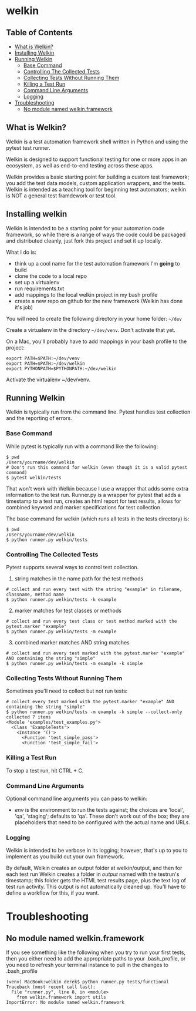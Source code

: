 # welkin


## Table of Contents
+ [What is Welkin?](#what-is-welkin)
+ [Installing Welkin](#Installing-welkin)
+ [Running Welkin](#running-welkin)
    + [Base Command](#base-command)
    + [Controlling The Collected Tests](#controlling-the-collected-tests)
    + [Collecting Tests Without Running Them](#collecting-tests-without-running-them)
    + [Killing a Test Run](#killing-a-test-run)
    + [Command Line Arguments](#command-line-arguments)
    + [Logging](#logging)
+ [Troubleshooting](#troubleshooting)
    + [No module named welkin.framework](#no-module-named-welkin.framework)


## What is Welkin?
Welkin is a test automation framework shell written in Python and using the
pytest test runner.

Welkin is designed to support functional testing for one
or more apps in an ecosystem, as well as end-to-end testing across these apps.

Welkin provides a basic starting point for building a custom test framework; you add the
test data models, custom application wrappers, and the tests. Welkin is intended as a teaching
tool for beginning test automators; welkin is NOT a general test framdework or test tool.


## Installing welkin
Welkin is intended to be a starting point for your automation code framework, so while
there is a range of ways the code could be packaged and distributed cleanly, just fork
this project and set it up locally.

What I do is:
+ think up a cool name for the test automation framework I'm __going__ to build
+ clone the code to a local repo
+ set up a virtualenv
+ run requirements.txt
+ add mappings to the local welkin project in my bash profile
+ create a new repo on github for the new framework (Welkin has done it's job)


You will need to create the following directory in your home folder: ````~/dev````

Create a virtualenv in the directory ````~/dev/venv````. Don't activate that yet.


On a Mac, you'll probably have to add mappings in your bash profile to the project:

````
export PATH=$PATH:~/dev/venv
export PATH=$PATH:~/dev/welkin
export PYTHONPATH=$PYTHONPATH:~/dev/welkin
````

Activate the virtualenv ~/dev/venv.


## Running Welkin
Welkin is typically run from the command line. Pytest handles test collection
and the reporting of errors.

### Base Command
While pytest is typically run with a command like the following:
````
$ pwd
/Users/yourname/dev/welkin
# Don't run this command for welkin (even though it is a valid pytest command)
$ pytest welkin/tests
````

That won't work with Welkin because I use a wrapper that adds some extra information to the test run.
Runner.py is a wrapper for pytest that adds a timestamp to a test run, creates an html
report for test results, allows for combined keyword and marker specifications for test
collection.

The base command for welkin (which runs all tests in the tests directory) is:

````
$ pwd
/Users/yourname/dev/welkin
$ python runner.py welkin/tests
````


### Controlling The Collected Tests
Pytest supports several ways to control test collection.

1. string matches in the name path for the test methods
````
# collect and run every test with the string "example" in filename, classname, method name
$ python runner.py welkin/tests -k example
````

2. marker matches for test classes or methods
````
# collect and run every test class or test method marked with the pytest.marker "example"
$ python runner.py welkin/tests -m example
````

3. combined marker matches AND string matches
````
# collect and run every test marked with the pytest.marker "example" AND containing the string "simple"
$ python runner.py welkin/tests -m example -k simple
````


### Collecting Tests Without Running Them
Sometimes you'll need to collect but not run tests:
````
# collect every test marked with the pytest.marker "example" AND containing the string "simple"
$ python runner.py welkin/tests -m example -k simple --collect-only
collected 7 items
<Module 'examples/test_examples.py'>
  <Class 'ExampleTests'>
    <Instance '()'>
      <Function 'test_simple_pass'>
      <Function 'test_simple_fail'>
````


### Killing a Test Run
To stop a test run, hit CTRL + C.


### Command Line Arguments
Optional command line arguments you can pass to welkin:
* *env* is the environment to run the tests against; the choices are 'local',
'qa', 'staging'; defaults to 'qa'. These don't work out of the box; they are placeholders
that need to be configured with the actual name and URLs.


### Logging
Welkin is intended to be verbose in its logging; however, that's up to you to implement
as you build out your own framework.

By default, Welkin creates an output folder at welkin/output, and then for each test run
Welkin creates a folder in _output_ named with the testrun's timestamp; this folder gets the
HTML test results page, plus the text log of test run activity. This output is not automatically
cleaned up. You'll have to define a workflow for this, if you want.



# Troubleshooting
## No module named welkin.framework
If you see something like the following when you try to run your first tests, then you either
need to add the appropriate paths to your .bash_profile, or you need to refresh your terminal
instance to pull in the changes to .bash_profile
```
(venv) MacBook:welkin derek$ python runner.py tests/functional
Traceback (most recent call last):
  File "runner.py", line 8, in <module>
    from welkin.framework import utils
ImportError: No module named welkin.framework
```
